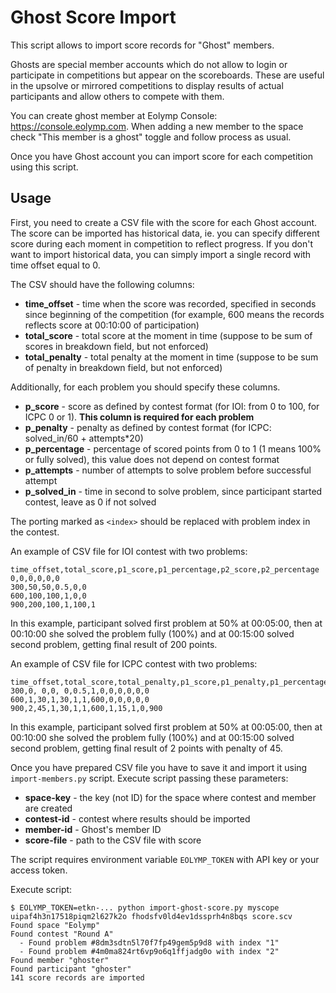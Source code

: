 # Ghost Score Import

This script allows to import score records for "Ghost" members.

Ghosts are special member accounts which do not allow to login or participate in competitions but appear on the scoreboards. These are useful in the upsolve or mirrored competitions to display results of actual participants and allow others to compete with them. 

You can create ghost member at Eolymp Console: https://console.eolymp.com. When adding a new member to the space check "This member is a ghost" toggle and follow process as usual.

Once you have Ghost account you can import score for each competition using this script. 

## Usage

First, you need to create a CSV file with the score for each Ghost account. The score can be imported has historical data, ie. you can specify different score during each moment in competition to reflect progress. If you don't want to import historical data, you can simply import a single record with time offset equal to 0.

The CSV should have the following columns:
- **time_offset** - time when the score was recorded, specified in seconds since beginning of the competition (for example, 600 means the records reflects score at 00:10:00 of participation)
- **total_score** - total score at the moment in time (suppose to be sum of scores in breakdown field, but not enforced)
- **total_penalty** - total penalty at the moment in time (suppose to be sum of penalty in breakdown field, but not enforced)

Additionally, for each problem you should specify these columns.
- **p<index>_score** - score as defined by contest format (for IOI: from 0 to 100, for ICPC 0 or 1). **This column is required for each problem**
- **p<index>_penalty** - penalty as defined by contest format (for ICPC: solved_in/60 + attempts*20)
- **p<index>_percentage** - percentage of scored points from 0 to 1 (1 means 100% or fully solved), this value does not depend on contest format
- **p<index>_attempts** - number of attempts to solve problem before successful attempt
- **p<index>_solved_in** - time in second to solve problem, since participant started contest, leave as 0 if not solved

The porting marked as `<index>` should be replaced with problem index in the contest.

An example of CSV file for IOI contest with two problems:

```csv
time_offset,total_score,p1_score,p1_percentage,p2_score,p2_percentage
0,0,0,0,0,0
300,50,50,0.5,0,0
600,100,100,1,0,0
900,200,100,1,100,1
```

In this example, participant solved first problem at 50% at 00:05:00, then at 00:10:00 she solved the problem fully (100%) and at 00:15:00 solved second problem, getting final result of 200 points.

An example of CSV file for ICPC contest with two problems:

```csv
time_offset,total_score,total_penalty,p1_score,p1_penalty,p1_percentage,p1_attempts,p1_solved_in,p2_score,p2_penalty,p2_percentage,p2_attempts,p2_solved_in
300,0, 0,0, 0,0.5,1,0,0,0,0,0,0
600,1,30,1,30,1,1,600,0,0,0,0,0
900,2,45,1,30,1,1,600,1,15,1,0,900
```

In this example, participant solved first problem at 50% at 00:05:00, then at 00:10:00 she solved the problem fully (100%) and at 00:15:00 solved second problem, getting final result of 2 points with penalty of 45.

Once you have prepared CSV file you have to save it and import it using `import-members.py` script. Execute script passing these parameters:

- **space-key** - the key (not ID) for the space where contest and member are created
- **contest-id** - contest where results should be imported
- **member-id** - Ghost's member ID
- **score-file** - path to the CSV file with score

The script requires environment variable `EOLYMP_TOKEN` with API key or your access token.

Execute script:

```shell
$ EOLYMP_TOKEN=etkn-... python import-ghost-score.py myscope uipaf4h3n17518piqm2l627k2o fhodsfv0ld4ev1dssprh4n8bqs score.scv
Found space "Eolymp"
Found contest "Round A"
  - Found problem #8dm3sdtn5l70f7fp49gem5p9d8 with index "1"
  - Found problem #4m0ma824rt6vp9o6q1ffjadg0o with index "2"
Found member "ghoster"
Found participant "ghoster"
141 score records are imported
```

